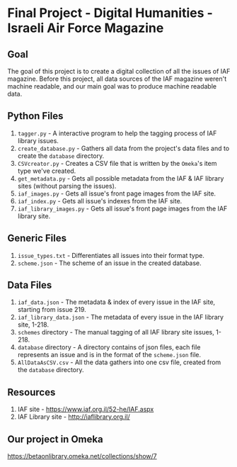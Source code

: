 # Final Project - Digital Humanities - Israeli Air Force Magazine

## Goal
The goal of this project is to create a digital collection of all the issues of IAF magazine. Before this project, all data sources of the IAF magazine weren't machine readable, and our main goal was to produce machine readable data.

## Python Files
1. `tagger.py` - A interactive program to help the tagging process of IAF library issues.
2. `create_database.py` - Gathers all data from the project's data files and to create the `database` directory.
3. `CSVcreator.py` - Creates a CSV file that is written by the `Omeka`'s item type we've created.
4. `get_metadata.py` - Gets all possible metadata from the IAF & IAF library sites (without parsing the issues).
5. `iaf_images.py` - Gets all issue's front page images from the IAF site.
6. `iaf_index.py` - Gets all issue's indexes from the IAF site.
7. `iaf_library_images.py` - Gets all issue's front page images from the IAF library site.

## Generic Files
1. `issue_types.txt` - Differentiates all issues into their format type.
2. `scheme.json` - The scheme of an issue in the created database.

## Data Files
1. `iaf_data.json` - The metadata & index of every issue in the IAF site, starting from issue 219.
2. `iaf_library_data.json` - The metadata of every issue in the IAF library site, 1-218.
3. `schemes` directory - The manual tagging of all IAF library site issues, 1-218.
4. `database` directory - A directory contains of json files, each file represents an issue and is in the format of the `scheme.json` file.
5. `AllDataAsCSV.csv` - All the data gathers into one csv file, created from the `database` directory.

## Resources
1. IAF site - https://www.iaf.org.il/52-he/IAF.aspx
2. IAF Library site - http://iaflibrary.org.il/

## Our project in Omeka
https://betaonlibrary.omeka.net/collections/show/7
